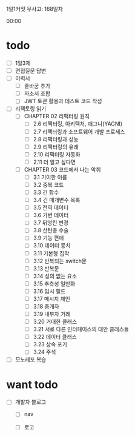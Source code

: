 1일1커밋 무사고: 168일차

00:00

# todo

- [ ] 1일3제
- [ ] 면접질문 답변
- [ ] 이력서
  - [ ] 줄바꿈 추가
  - [ ] 자소서 조합
  - [ ] JWT 토큰 활용과 테스트 코드 작성
- [ ] 리팩토링 읽기
  - [ ] CHAPTER 02 리팩터링 원칙
    - [ ] 2.6 리팩터링, 아키텍처, 애그니(YAGNI)
    - [ ] 2.7 리팩터링과 소프트웨어 개발 프로세스
    - [ ] 2.8 리팩터링과 성능
    - [ ] 2.9 리팩터링의 유래
    - [ ] 2.10 리팩터링 자동화
    - [ ] 2.11 더 알고 싶다면
  - [ ] CHAPTER 03 코드에서 나는 악취
    - [ ] 3.1 기이한 이름
    - [ ] 3.2 중복 코드
    - [ ] 3.3 긴 함수
    - [ ] 3.4 긴 매개변수 목록
    - [ ] 3.5 전역 데이터
    - [ ] 3.6 가변 데이터
    - [ ] 3.7 뒤엉킨 변경
    - [ ] 3.8 산탄총 수술
    - [ ] 3.9 기능 편애
    - [ ] 3.10 데이터 뭉치
    - [ ] 3.11 기본형 집착
    - [ ] 3.12 반복되는 switch문
    - [ ] 3.13 반복문
    - [ ] 3.14 성의 없는 요소
    - [ ] 3.15 추측성 일반화
    - [ ] 3.16 임시 필드
    - [ ] 3.17 메시지 체인
    - [ ] 3.18 중개자
    - [ ] 3.19 내부자 거래
    - [ ] 3.20 거대한 클래스
    - [ ] 3.21 서로 다른 인터페이스의 대안 클래스들
    - [ ] 3.22 데이터 클래스
    - [ ] 3.23 상속 포기
    - [ ] 3.24 주석
- [ ] 모노레포 복습

# want todo

- [ ] 개발자 블로그
  - [ ] nav
  - [ ] 로고

